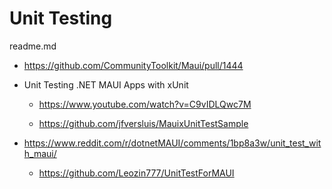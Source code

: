 # Unit Testing

readme.md

*   https://github.com/CommunityToolkit/Maui/pull/1444

*   Unit Testing .NET MAUI Apps with xUnit

    *   https://www.youtube.com/watch?v=C9vIDLQwc7M

    *   https://github.com/jfversluis/MauixUnitTestSample
    
*   https://www.reddit.com/r/dotnetMAUI/comments/1bp8a3w/unit_test_with_maui/

    *   https://github.com/Leozin777/UnitTestForMAUI
    

